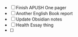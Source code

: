 - [ ] Finish APUSH One pager 
- [ ] Another English Book report
- [ ] Update Obsidian notes
- [ ] Health Essay thing
- [ ] 
